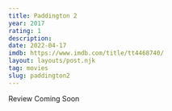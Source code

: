 ```yaml
---
title: Paddington 2
year: 2017
rating: 1
description: 
date: 2022-04-17
imdb: https://www.imdb.com/title/tt4468740/
layout: layouts/post.njk
tag: movies
slug: paddington2
---
```


Review Coming Soon